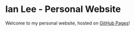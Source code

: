 Ian Lee - Personal Website
==========================

Welcome to my personal website, hosted on [GitHub Pages](https://pages.github.com)!
